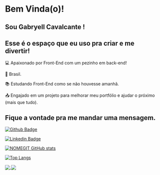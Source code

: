 # Bem Vinda(o)!

## Sou Gabryell Cavalcante !
## Esse é o espaço que eu uso pra criar e me divertir!

:computer: Apaixonado por Front-End com um pezinho em back-end!

:house_with_garden: Brasil.

:books: Estudando Front-End como se não houvesse amanhã.

:outbox_tray: Engajado em um projeto para melhorar meu portfólio e ajudar o próximo (mais que tudo).

## Fique a vontade pra me mandar uma mensagem.

[![Github Badge](https://img.shields.io/badge/-Github-000?style=flat-square&logo=Github&logoColor=white&link=github.com/GabryellCavalcante)](github.com/GabryellCavalcante)

[![Linkedin Badge](https://img.shields.io/badge/-LinkedIn-blue?style=flat-square&logo=Linkedin&logoColor=white&link=https://www.linkedin.com/in/gabryell-cavalcante-86b404180/)](https://www.linkedin.com/in/gabryell-cavalcante-86b404180/)

[![NOMEGIT GitHub stats](https://github-readme-stats.vercel.app/api?username=GabryellCavalcante&show_icons=true&theme=radical)](https://github.com/GabryellCavalcante/github-readme-stats)

[![Top Langs](https://github-readme-stats.vercel.app/api/top-langs/?username=GabryellCavalcante&layout=compact&show_icons=true&theme=radical)](https://github.com/GabryellCavalcante/github-readme-stats)

<a href="https://github.com/GabryellCavalcante/github-readme-stats">
  <img align="center" src="https://github-readme-stats.vercel.app/api/pin/?username=GabryellCavalcante&repo=github-readme-stats" />
</a>
<a href="https://github.com/GabryellCavalcante/convoychat">
  <img align="center" src="https://github-readme-stats.vercel.app/api/pin/?username=GabryellCavalcante&repo=convoychat" />
</a>
